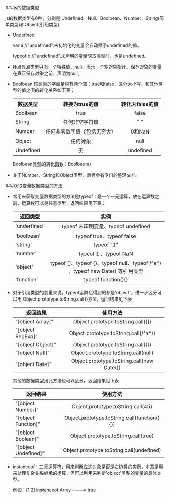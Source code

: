 
###js的数据类型

js的数据类型有6种，分别是 Undefined、Null、Boolbean、Number、String(简单类型)和Object(引用类型)

* Undefined

  var a               //"undefined",未初始化的变量会自动赋予undefined的值。

  typeof b            //"undefined",未声明的变量获取类型时，也是undefined。
* Null
Null类型只有一个特殊值，null，表示一个空对象指针。保存对象的变量在真正保存对象之前，声明为null。
* Boolbean
  该类型的字面量只有两个值：true和false，区分大小写。和其他类型的值之间的转化关系如下表：

  | 数据类型       | 转换为true的值                 | 转化为false的值    |
  | ---------------|:------------------------------:|:------------------:|
  | Boolbean       | true                           | false              |
  | String         | 任何非空字符串                 | " "                |
  | Number         | 任何非零数字值（包括无穷大）   | 0和NaN             |
  | Object         | 任何对象                       | null               |
  | Undefined      | 无                             | undefined          | 
  Boolbean类型的转化函数：Boolbean()
* 关于Number、String和Object类型，后续会有专门的整理文档。

###获取变量数据类型的方法

* 常用来获取变量数据类型的方法是typeof：是一个一元运算，放在运算数之前，运算数可以是任意类型，返回结果见下表：

  | 返回类型       | 实例                                                                          |
  | ---------------|:-----------------------------------------------------------------------------:|
  | 'underfined'   | typeof 未声明变量、typeof undefined                                           |
  | 'boolbean'     | typeof true、typeof false                                                     |
  | 'string'       | typeof "1"                                                                    |
  | 'number'       | typeof 1 、typeof NaN                                                         |
  | 'object'       | typeof []、typeof {}、typeof null、typeof /^a*/ 、typeof new Date() 等引用类型| 
  | 'function'     | typeof function(){}                                                           |
* 对于引用类型的变量来说，typeof运算后得到的都是'object'，进一步区分可以用 Object.prototype.toString.call()方法，返回结果见下表

  | 返回结果           | 使用方法                                         |
  | -------------------|:------------------------------------------------:|
  | "[object Array]"   | Object.prototype.toString.call([])               |
  | "[object RegExp]"  | Object.prototype.toString.call(/^a*/)            |
  | "[object Object]"  | Object.prototype.toString.call({})               |
  | "[object Null]"    | Object.prototype.toString.call(null)             |
  | "[object Date]"    | Object.prototype.toString.call(new Date())       | 

  其他的数据类型用此方法也可以区分，返回结果见下表

  | 返回结果            | 使用方法                                         |
  | --------------------|:------------------------------------------------:|
  | "[object Number]"   | Object.prototype.toString.call(45)               |
  | "[object Function]" | Object.prototype.toString.call(function(){})     |
  | "[object Boolean]"  | Object.prototype.toString.call(true)             |
  | "[object Undefined]"| Object.prototype.toString.call(undefined)        |
 * instanceof：二元运算符，用来判断左边对象是否是右边类的实例，本意是用来处理复杂关系继承的运算，但可以利用来判断'object'类型的变量的具体类型。

   例如：[1,2] instanceof Array  ----> true



